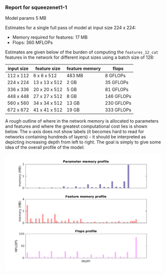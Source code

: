 ### Report for squeezenet1-1
Model params 5 MB 

Estimates for a single full pass of model at input size 224 x 224: 

* Memory required for features: 17 MB 
* Flops: 360 MFLOPs 

Estimates are given below of the burden of computing the `features_12_cat` features in the network for different input sizes using a batch size of 128: 

| input size | feature size | feature memory | flops | 
|------------|--------------|----------------|-------| 
| 112 x 112 | 6 x 6 x 512 | 483 MB | 8 GFLOPs |
| 224 x 224 | 13 x 13 x 512 | 2 GB | 35 GFLOPs |
| 336 x 336 | 20 x 20 x 512 | 5 GB | 81 GFLOPs |
| 448 x 448 | 27 x 27 x 512 | 8 GB | 146 GFLOPs |
| 560 x 560 | 34 x 34 x 512 | 13 GB | 230 GFLOPs |
| 672 x 672 | 41 x 41 x 512 | 19 GB | 333 GFLOPs |

A rough outline of where in the network memory is allocated to parameters and features and where the greatest computational cost lies is shown below.  The x-axis does not show labels (it becomes hard to read for networks containing hundreds of layers) - it should be interpreted as depicting increasing depth from left to right.  The goal is simply to give some idea of the overall profile of the model: 

![squeezenet1-1 profile](figs/squeezenet1-1.png)
